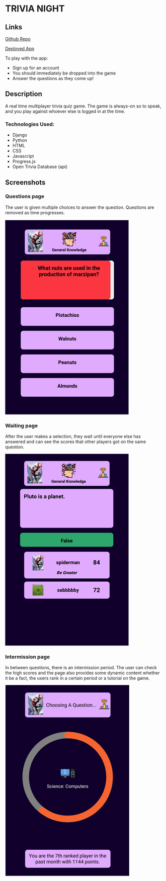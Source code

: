 # TRIVIA NIGHT

## Links

[Github Repo](https://github.com/conspop/trivia_night)

[Deployed App](https://trivia-night-django-app.herokuapp.com)

To play with the app:
- Sign up for an account
- You should immediately be dropped into the game
- Answer the questions as they come up!

## Description

A real time multiplayer trivia quiz game. The game is always-on so to speak, and you play against whoever else is logged in at the time.

### Technologies Used:
- Django
- Python
- HTML
- CSS
- Javascript
- Progress.js
- Open Trivia Database (api)

## Screenshots

### Questions page

The user is given multiple choices to answer the question. Questions are removed as time progresses.

<img src='https://github.com/conspop/trivia_night/blob/main/main_app/static/imgs/question-page.png'>

### Waiting page

After the user makes a selection, they wait until everyone else has answered and can see the scores that other players got on the same question.

<img src='https://github.com/conspop/trivia_night/blob/main/main_app/static/imgs/waiting-page.png'>

### Intermission page

In between questions, there is an intermission period. The user can check the high scores and the page also provides some dynamic content whether it be a fact, the users rank in a certain period or a tutorial on the game.

<img src='https://github.com/conspop/trivia_night/blob/main/main_app/static/imgs/intermission-page.png'>
